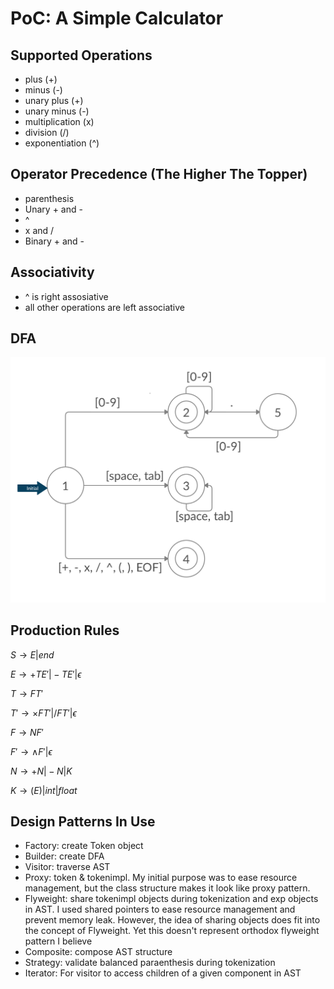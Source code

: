 # PoC: A Simple Calculator

## Supported Operations

- plus (+)
- minus (-)
- unary plus (+)
- unary minus (-)
- multiplication (x)
- division (/)
- exponentiation (^)

## Operator Precedence (The Higher The Topper)

- parenthesis
- Unary + and -
- ^
- x and /
- Binary + and -

## Associativity

- ^ is right assosiative
- all other operations are left associative

## DFA

![dfa](./dfa.png)

## Production Rules

$S \rightarrow E \vert end$

$E \rightarrow +TE' \vert -TE' \vert \epsilon$

$T \rightarrow FT'$

$T' \rightarrow \times FT' \vert /FT' \vert \epsilon$

$F \rightarrow NF'$

$F' \rightarrow \land F' \vert \epsilon$

$N \rightarrow +N \vert -N \vert K$

$K \rightarrow (E) \vert int \vert float$

## Design Patterns In Use

- Factory: create Token object
- Builder: create DFA
- Visitor: traverse AST
- Proxy: token & tokenimpl. My initial purpose was to ease resource management, but the class structure makes it look like proxy pattern.
- Flyweight: share tokenimpl objects during tokenization and exp objects in AST. I used shared pointers to ease resource management and prevent memory leak. However, the idea of sharing objects does fit into the concept of Flyweight. Yet this doesn't represent orthodox flyweight pattern I believe
- Composite: compose AST structure
- Strategy: validate balanced paraenthesis during tokenization
- Iterator: For visitor to access children of a given component in AST